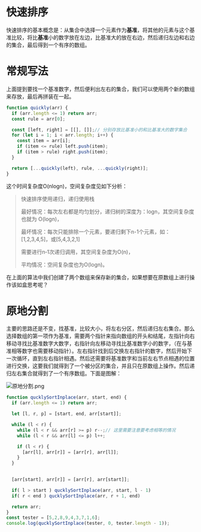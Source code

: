 # 快速排序

快速排序的基本概念是：从集合中选择一个元素作为**基准**，将其他的元素与这个基准比较，将比**基准**小的数字放在左边，比基准大的放在右边，然后递归左边和右边的集合，最后得到一个有序的数组。

# 常规写法

上面提到要找一个基准数字，然后便利出左右的集合，我们可以使用两个新的数组来存放，最后再拼装在一起。

```js
function quickly(arr) {
  if (arr.length <= 1) return arr;
  const rule = arr[0];

  const [left, right] = [[], []];// 分别存放比基准小的和比基准大的数字集合
  for (let i = 1; i < arr.length; i++) {
    const item = arr[i];
    if (item <= rule) left.push(item);
    if (item > rule) right.push(item);
  }

  return [...quickly(left), rule, ...quickly(right)];
}
```

这个时间复杂度O(nlogn)，空间复杂度见如下分析：
> 快速排序使用递归，递归使用栈
>
> 最好情况：每次左右都是均匀划分，递归树的深度为：logn，其空间复杂度也就为 O(logn)，
>
> 最坏情况：每次只能排除一个元素，要递归剩下n-1个元素，如：[1,2,3,4,5]，或[5,4,3,2,1]
>
> 需要进行n‐1次递归调用，其空间复杂度为O(n)，
> 
> 平均情况：空间复杂度也为O(logn)。

在上面的算法中我们创建了两个数组来保存新的集合，如果想要在原数组上进行操作该如盒思考呢？

# 原地分割

主要的思路还是不变，找基准，比较大小，将左右分区，然后递归左右集合。那么选择数组的第一项作为基准，需要两个指针来指向数组的开头和结尾，左指针向右移动寻找比基准数字大数字，右指针向左移动寻找比基准数字小的数字，（在与基准相等数字也需要移动指针）。左右指针找到后交换左右指针的数字，然后开始下一次循环，直到左右指针相遇。然后还需要将基准数字和当前左右节点相遇的位置进行交换，这要我们就得到了一个被分区的集合，并且只在原数组上操作。然后递归左右集合就得到了一个有序数组。下面是图解：

![原地分割.png](https://26qgecq9acl2hsew.public.blob.vercel-storage.com/b7d86f4607dbda6897f9d1900-OeMERrn5KhLUdWcFoGYtez7yhLMMfJ.png)

```js
function qucklySortInplace(arr, start, end) {
  if (arr.length <= 1) return arr;

  let [l, r, p] = [start, end, arr[start]];

  while (l < r) {
    while (l < r && arr[r] >= p) r--;// 这里需要注意要考虑相等的情况
    while (l < r && arr[l] <= p) l++;

    if (l < r) {
      [arr[l], arr[r]] = [arr[r], arr[l]];
    }
  }

  
  [arr[start], arr[r]] = [arr[r], arr[start]];

  if( l > start ) qucklySortInplace(arr, start, l - 1)
  if( r < end ) qucklySortInplace(arr, r + 1, end)

  return arr;
}
const tester = [5,2,8,9,4,3,7,1,6];
console.log(qucklySortInplace(tester, 0, tester.length - 1));
```

















